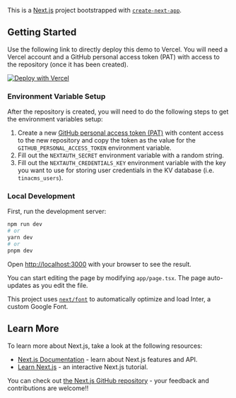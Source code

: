This is a [Next.js](https://nextjs.org/) project bootstrapped with [`create-next-app`](https://github.com/vercel/next.js/tree/canary/packages/create-next-app).

## Getting Started

Use the following link to directly deploy this demo to Vercel. You will need a Vercel account and a GitHub personal access token (PAT) with access to the repository (once it has been created).

[![Deploy with Vercel](https://vercel.com/button)](https://vercel.com/new/clone?repository-url=https%3A%2F%2Fgithub.com%2Ftinacms%2Fnext-visual-kv-demo&env=GITHUB_PERSONAL_ACCESS_TOKEN,NEXTAUTH_SECRET,NEXTAUTH_CREDENTIALS_KEY&envDescription=Create%20a%20new%20GitHub%20PAT%20at%20https%3A%2F%2Fgithub.com%2Fsettings%2Fpersonal-access-tokens%2Fnew%20with%20content-access.%20For%20more%20information%20on%20env%20setup%2C%20see%20readme%3A%20https%3A%2F%2Fgithub.com%2Ftinacms%2Fnext-visual-kv-demo&envLink=https%3A%2F%2Fgithub.com%2Ftinacms%2Fnext-visual-kv-demo%2Fblob%2Fmain%2FREADME.md&project-name=next-visual-kv-demo&repository-name=next-visual-kv-demo&stores=%5B%7B%22type%22%3A%22kv%22%7D%5D&)

### Environment Variable Setup

After the repository is created, you will need to do the following steps to get the environment variables setup:

1. Create a new [GitHub personal access token (PAT)](https://github.com/settings/personal-access-tokens/new) with content access to the new repository and copy the token as the value for the `GITHUB_PERSONAL_ACCESS_TOKEN` environment variable.
2. Fill out the `NEXTAUTH_SECRET` environment variable with a random string.
3. Fill out the `NEXTAUTH_CREDENTIALS_KEY` environment variable with the key you want to use for storing user credentials in the KV database (i.e. `tinacms_users`).

### Local Development

First, run the development server:

```bash
npm run dev
# or
yarn dev
# or
pnpm dev
```

Open [http://localhost:3000](http://localhost:3000) with your browser to see the result.

You can start editing the page by modifying `app/page.tsx`. The page auto-updates as you edit the file.

This project uses [`next/font`](https://nextjs.org/docs/basic-features/font-optimization) to automatically optimize and load Inter, a custom Google Font.

## Learn More

To learn more about Next.js, take a look at the following resources:

- [Next.js Documentation](https://nextjs.org/docs) - learn about Next.js features and API.
- [Learn Next.js](https://nextjs.org/learn) - an interactive Next.js tutorial.

You can check out [the Next.js GitHub repository](https://github.com/vercel/next.js/) - your feedback and contributions are welcome!!
